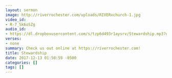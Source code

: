 ```yaml
---
layout: sermon
image: http://riverrochester.com/uploads/RIVERxchurch-1.jpg
video_id:
- R-7_Sk6oSZg
audio_id:
- https://dl.dropboxusercontent.com/s/tzp6d493r1aysrv/Stewardship.mp3?dl=0
verses:
- none
summary: Check us out online at https://riverrochester.com!
title: Stewardship
date: 2017-12-13 01:50:59 -0500
categories: []
tags: []
---
```

